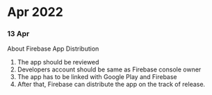 # Apr 2022
### 13 Apr
About Firebase App Distribution
1. The app should be reviewed
2. Developers account should be same as Firebase console owner
3. The app has to be linked with Google Play and Firebase
4. After that, Firebase can distribute the app on the track of release.
